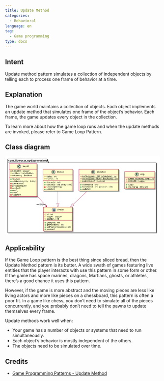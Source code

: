 ```yaml
---  
title: Update Method
categories:
  - Behavioral
language: en
tag:  
  - Game programming
type: docs
---  
```

  
## Intent  
Update method pattern simulates a collection of independent objects by telling each to process one frame of behavior at a time.

## Explanation
The game world maintains a collection of objects. Each object implements an update method that simulates one frame of the object’s behavior. Each frame, the game updates every object in the collection.

To learn more about how the game loop runs and when the update methods are invoked, please refer to Game Loop Pattern.

## Class diagram
![alt text](./etc/update-method.urm.png "Update Method pattern class diagram")

## Applicability  
If the Game Loop pattern is the best thing since sliced bread, then the Update Method pattern is its butter. A wide swath of games featuring live entities that the player interacts with use this pattern in some form or other. If the game has space marines, dragons, Martians, ghosts, or athletes, there’s a good chance it uses this pattern.

However, if the game is more abstract and the moving pieces are less like living actors and more like pieces on a chessboard, this pattern is often a poor fit. In a game like chess, you don’t need to simulate all of the pieces concurrently, and you probably don’t need to tell the pawns to update themselves every frame.

Update methods work well when:

- Your game has a number of objects or systems that need to run simultaneously.
- Each object’s behavior is mostly independent of the others.
- The objects need to be simulated over time.

## Credits  
  
* [Game Programming Patterns - Update Method](http://gameprogrammingpatterns.com/update-method.html)
